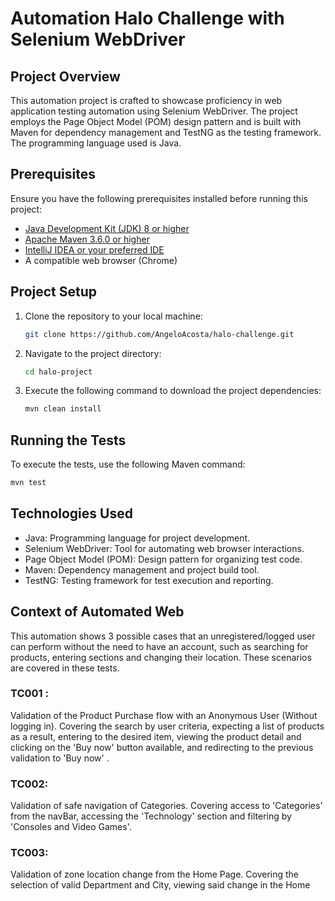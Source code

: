 # Automation Halo Challenge with Selenium WebDriver

## Project Overview
This automation project is crafted to showcase proficiency in web application testing automation using Selenium WebDriver. The project employs the Page Object Model (POM) design pattern and is built with Maven for dependency management and TestNG as the testing framework. The programming language used is Java.

## Prerequisites
Ensure you have the following prerequisites installed before running this project:

- [Java Development Kit (JDK) 8 or higher](https://www.oracle.com/java/technologies/javase-downloads.html)
- [Apache Maven 3.6.0 or higher](https://maven.apache.org/download.cgi)
- [IntelliJ IDEA or your preferred IDE](https://www.jetbrains.com/idea/download/)
- A compatible web browser (Chrome)


## Project Setup
1. Clone the repository to your local machine:
    ```sh
    git clone https://github.com/AngeloAcosta/halo-challenge.git
    ```
2. Navigate to the project directory:
    ```sh
    cd halo-project
    ```
3. Execute the following command to download the project dependencies:
    ```sh
    mvn clean install
    ```

## Running the Tests
To execute the tests, use the following Maven command:
```sh
mvn test
 ```

## Technologies Used
* Java: Programming language for project development.
* Selenium WebDriver: Tool for automating web browser interactions.
* Page Object Model (POM): Design pattern for organizing test code.
* Maven: Dependency management and project build tool.
* TestNG: Testing framework for test execution and reporting.

## Context of Automated Web
This automation shows 3 possible cases that an unregistered/logged user can perform without the need to have an account, such as searching for products, entering sections and changing their location.
These scenarios are covered in these tests.
### TC001 : 
Validation of the Product Purchase flow with an Anonymous User (Without logging in). Covering the search by user criteria, expecting a list of products as a result, entering to the desired item, viewing the product detail and clicking on the 'Buy now' button available, and redirecting to the previous validation to 'Buy now' .
### TC002:
Validation of safe navigation of Categories. Covering access to 'Categories' from the navBar, accessing the 'Technology' section and filtering by 'Consoles and Video Games'.
### TC003:
Validation of zone location change from the Home Page. Covering the selection of valid Department and City, viewing said change in the Home
